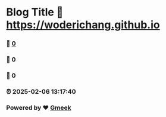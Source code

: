# Blog Title :link: https://woderichang.github.io 
### :page_facing_up: [0](https://woderichang.github.io/tag.html) 
### :speech_balloon: 0 
### :hibiscus: 0 
### :alarm_clock: 2025-02-06 13:17:40 
### Powered by :heart: [Gmeek](https://github.com/Meekdai/Gmeek)
